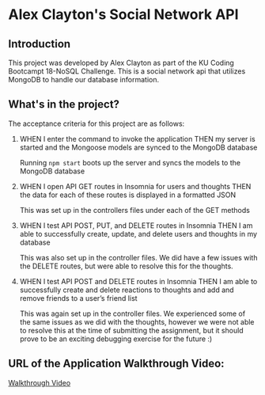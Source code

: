 # Alex Clayton's Social Network API

## Introduction
This project was developed by Alex Clayton as part of the KU Coding Bootcampt 18-NoSQL Challenge.  This is a social network api that utilizes MongoDB to handle our database information.

## What's in the project?
The acceptance criteria for this project are as follows:

1.  WHEN I enter the command to invoke the application
    THEN my server is started and the Mongoose models are synced to the MongoDB database

    Running `npm start` boots up the server and syncs the models to the MongoDB database

2.  WHEN I open API GET routes in Insomnia for users and thoughts
    THEN the data for each of these routes is displayed in a formatted JSON

    This was set up in the controllers files under each of the GET methods


3.  WHEN I test API POST, PUT, and DELETE routes in Insomnia
    THEN I am able to successfully create, update, and delete users and thoughts in my database

    This was also set up in the controller files.  We did have a few issues with the DELETE routes, but were able to resolve this for the thoughts.


4.  WHEN I test API POST and DELETE routes in Insomnia
    THEN I am able to successfully create and delete reactions to thoughts and add and remove friends to a user’s friend list

    This was again set up in the controller files.  We experienced some of the same issues as we did with the thoughts, however we were not able to resolve this at the time of submitting the assignment, but it should prove to be an exciting debugging exercise for the future :)

## URL of the Application Walkthrough Video:

[Walkthrough Video](https://drive.google.com/file/d/1RFXxDLkB_a7qaUMmHdl7O1RCjnKIKk8g/view)